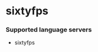 <!--- THIS DOCUMENT IS AUTOMATICALLY GENERATED, DON'T EDIT IT -->
# sixtyfps

### Supported language servers

- sixtyfps
